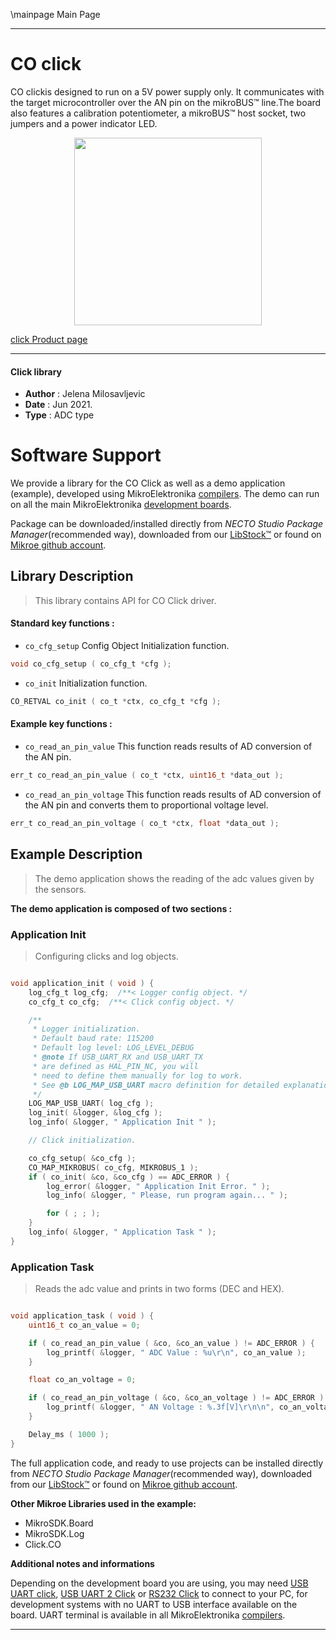 \mainpage Main Page

---
# CO click

CO clickis designed to run on a 5V power supply only. It communicates with the target microcontroller over the AN pin on the mikroBUS™ line.The board also features a calibration potentiometer, a mikroBUS™ host socket, two jumpers and a power indicator LED.

<p align="center">
  <img src="https://download.mikroe.com/images/click_for_ide/co_click.png" height=300px>
</p>

[click Product page](https://www.mikroe.com/co-click)

---


#### Click library

- **Author**        : Jelena Milosavljevic
- **Date**          : Jun 2021.
- **Type**          : ADC type


# Software Support

We provide a library for the CO Click
as well as a demo application (example), developed using MikroElektronika
[compilers](https://www.mikroe.com/necto-studio).
The demo can run on all the main MikroElektronika [development boards](https://www.mikroe.com/development-boards).

Package can be downloaded/installed directly from *NECTO Studio Package Manager*(recommended way), downloaded from our [LibStock&trade;](https://libstock.mikroe.com) or found on [Mikroe github account](https://github.com/MikroElektronika/mikrosdk_click_v2/tree/master/clicks).

## Library Description

> This library contains API for CO Click driver.

#### Standard key functions :

- `co_cfg_setup` Config Object Initialization function.
```c
void co_cfg_setup ( co_cfg_t *cfg );
```

- `co_init` Initialization function.
```c
CO_RETVAL co_init ( co_t *ctx, co_cfg_t *cfg );
```

#### Example key functions :

- `co_read_an_pin_value` This function reads results of AD conversion of the AN pin.
```c
err_t co_read_an_pin_value ( co_t *ctx, uint16_t *data_out );
```

- `co_read_an_pin_voltage` This function reads results of AD conversion of the AN pin and converts them to proportional voltage level.
```c
err_t co_read_an_pin_voltage ( co_t *ctx, float *data_out );
```

## Example Description

> The demo application shows the reading of the adc 
values given by the sensors.

**The demo application is composed of two sections :**

### Application Init

> Configuring clicks and log objects.

```c

void application_init ( void ) {
    log_cfg_t log_cfg;  /**< Logger config object. */
    co_cfg_t co_cfg;  /**< Click config object. */

    /** 
     * Logger initialization.
     * Default baud rate: 115200
     * Default log level: LOG_LEVEL_DEBUG
     * @note If USB_UART_RX and USB_UART_TX 
     * are defined as HAL_PIN_NC, you will 
     * need to define them manually for log to work. 
     * See @b LOG_MAP_USB_UART macro definition for detailed explanation.
     */
    LOG_MAP_USB_UART( log_cfg );
    log_init( &logger, &log_cfg );
    log_info( &logger, " Application Init " );

    // Click initialization.

    co_cfg_setup( &co_cfg );
    CO_MAP_MIKROBUS( co_cfg, MIKROBUS_1 );
    if ( co_init( &co, &co_cfg ) == ADC_ERROR ) {
        log_error( &logger, " Application Init Error. " );
        log_info( &logger, " Please, run program again... " );

        for ( ; ; );
    }
    log_info( &logger, " Application Task " );
}

```

### Application Task

> Reads the adc value and prints in two forms (DEC and HEX).

```c

void application_task ( void ) {
    uint16_t co_an_value = 0;

    if ( co_read_an_pin_value ( &co, &co_an_value ) != ADC_ERROR ) {
        log_printf( &logger, " ADC Value : %u\r\n", co_an_value );
    }

    float co_an_voltage = 0;

    if ( co_read_an_pin_voltage ( &co, &co_an_voltage ) != ADC_ERROR ) {
        log_printf( &logger, " AN Voltage : %.3f[V]\r\n\n", co_an_voltage );
    }

    Delay_ms ( 1000 );
}

```

The full application code, and ready to use projects can be installed directly from *NECTO Studio Package Manager*(recommended way), downloaded from our [LibStock&trade;](https://libstock.mikroe.com) or found on [Mikroe github account](https://github.com/MikroElektronika/mikrosdk_click_v2/tree/master/clicks).

**Other Mikroe Libraries used in the example:**

- MikroSDK.Board
- MikroSDK.Log
- Click.CO

**Additional notes and informations**

Depending on the development board you are using, you may need
[USB UART click](https://www.mikroe.com/usb-uart-click),
[USB UART 2 Click](https://www.mikroe.com/usb-uart-2-click) or
[RS232 Click](https://www.mikroe.com/rs232-click) to connect to your PC, for
development systems with no UART to USB interface available on the board. UART
terminal is available in all MikroElektronika
[compilers](https://shop.mikroe.com/compilers).

---
